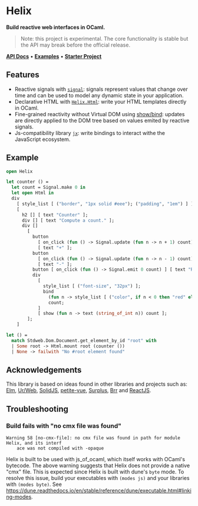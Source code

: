 # Helix

**Build reactive web interfaces in OCaml.**

> Note: this project is experimental. The core functionality is stable but the
> API may break before the official release.

[**API Docs**](https://rizo.github.io/helix/helix/Helix/index.html) • [**Examples**](https://github.com/rizo/helix/tree/master/examples) • [**Starter Project**](https://github.com/rizo/helix-starter)

## Features

- Reactive signals with
  [`signal`](https://github.com/rizo/signal): signals represent values that change over time and can be used to model any dynamic state in your application.
- Declarative HTML with [`Helix.Html`](https://rizo.github.io/helix/html/Html/index.html): write your HTML templates directly in OCaml.
- Fine-grained reactivity without Virtual DOM using
  [show/bind](https://rizo.github.io/helix/helix/Helix/index.html#reactive-views): updates are directly applied to the DOM tree based on values emited by reactive signals.
- Js-compatibility library [`jx`](https://rizo.github.io/helix/jx/Jx/index.html): write bindings to interact withe the JavaScript ecosystem.


## Example

```ocaml
open Helix

let counter () =
  let count = Signal.make 0 in
  let open Html in
  div
    [ style_list [ ("border", "1px solid #eee"); ("padding", "1em") ] ]
    [
      h2 [] [ text "Counter" ];
      div [] [ text "Compute a count." ];
      div []
        [
          button
            [ on_click (fun () -> Signal.update (fun n -> n + 1) count) ]
            [ text "+" ];
          button
            [ on_click (fun () -> Signal.update (fun n -> n - 1) count) ]
            [ text "-" ];
          button [ on_click (fun () -> Signal.emit 0 count) ] [ text "Reset" ];
          div
            [
              style_list [ ("font-size", "32px") ];
              bind
                (fun n -> style_list [ ("color", if n < 0 then "red" else "blue") ])
                count;
            ]
            [ show (fun n -> text (string_of_int n)) count ];
        ];
    ]

let () =
  match Stdweb.Dom.Document.get_element_by_id "root" with
  | Some root -> Html.mount root (counter ())
  | None -> failwith "No #root element found"
```


## Acknowledgements

This library is based on ideas found in other libraries and projects such as:
[Elm](https://elm-lang.org/), [Ur/Web](http://www.impredicative.com/ur/),
[SolidJS](https://www.solidjs.com/),
[petite-vue](https://github.com/vuejs/petite-vue),
[Surplus](https://github.com/adamhaile/surplus),
[Brr](https://erratique.ch/software/brr) and [ReactJS](https://reactjs.org/).


## Troubleshooting

### Build fails with "no cmx file was found"

```
Warning 58 [no-cmx-file]: no cmx file was found in path for module Helix, and its interf
    ace was not compiled with -opaque
```

Helix is built to be used with js_of_ocaml, which itself works with OCaml's bytecode. The above warning suggests that Helix does not provide a native "cmx" file. This is expected since Helix is built with dune's `byte` mode. To resolve this issue, build your executables with `(modes js)` and your libraries with `(modes byte)`. See https://dune.readthedocs.io/en/stable/reference/dune/executable.html#linking-modes.
